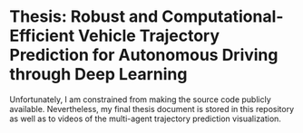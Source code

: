 # Thesis: Robust and Computational-Efficient Vehicle Trajectory Prediction for Autonomous Driving through Deep Learning
Unfortunately, I am constrained from making the source code publicly available. Nevertheless, my final thesis document is stored in this repository as well as to videos of the multi-agent trajectory prediction visualization.
